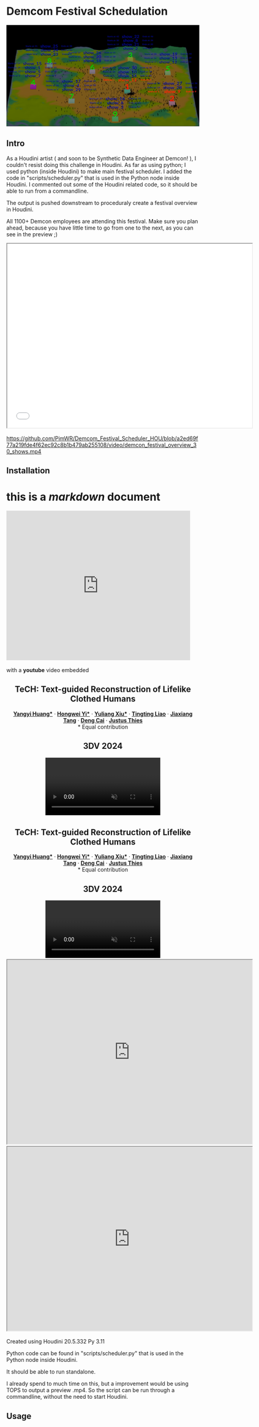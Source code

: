 # Demcom Festival Schedulation

![example_01](img/overview_example_01.png)


## Intro

As a Houdini artist ( and soon to be Synthetic Data Engineer at Demcon! ), I couldn't resist doing this challenge in Houdini.
As far as using python; I used python (inside Houdini) to make main festival scheduler.
I added the code in "scripts/scheduler.py" that is used in the Python node inside Houdini. I commented out some of the Houdini related code, so it should be able to run from a commandline.

The output is pushed downstream to proceduraly create a festival overview in Houdini.

All 1100+ Demcon employees are attending this festival. Make sure you plan ahead, because you have little time to go from one to the next, as you can see in the preview ;)

<iframe src="video/demcon_festival_overview_30_shows.mp4" width="640" height="480" allow="autoplay"></iframe>


https://github.com/PimWR/Demcom_Festival_Scheduler_HOU/blob/a2ed69f77a219fde4f62ec92c8b1b479ab255108/video/demcon_festival_overview_30_shows.mp4

## Installation




# this is a *markdown* document

<iframe  title="YouTube video player" width="480" height="390" src="http://www.youtube.com/watch?v=TheVideoID?autoplay=1" frameborder="0" allowfullscreen></iframe>

with a **youtube** video embedded



<p align="center">

  <h2 align="center">TeCH: Text-guided Reconstruction of Lifelike Clothed Humans</h2>
  <p align="center">
    <a href="https://github.com/huangyangyi"><strong>Yangyi Huang*</strong></a>
    ·  
    <a href="https://xyyhw.top/"><strong>Hongwei Yi*</strong></a>
    ·
    <a href="http://xiuyuliang.cn/"><strong>Yuliang Xiu*</strong></a>
    ·
    <a href="https://github.com/TingtingLiao"><strong>Tingting Liao</strong></a>
    ·
    <a href="https://me.kiui.moe/"><strong>Jiaxiang Tang</strong></a>
    ·
    <a href="http://www.cad.zju.edu.cn/home/dengcai/"><strong>Deng Cai</strong></a>
    ·
    <a href="https://justusthies.github.io/"><strong>Justus Thies</strong></a>
    <br>
    * Equal contribution
  </p>
  <h2 align="center">3DV 2024</h2>
  <div align="center">
    <video autoplay loop muted src="video/demcon_festival_overview_30_shows.mp4" type=video/mp4>
    </video>
  </div>



<p align="center">

  <h2 align="center">TeCH: Text-guided Reconstruction of Lifelike Clothed Humans</h2>
  <p align="center">
    <a href="https://github.com/huangyangyi"><strong>Yangyi Huang*</strong></a>
    ·  
    <a href="https://xyyhw.top/"><strong>Hongwei Yi*</strong></a>
    ·
    <a href="http://xiuyuliang.cn/"><strong>Yuliang Xiu*</strong></a>
    ·
    <a href="https://github.com/TingtingLiao"><strong>Tingting Liao</strong></a>
    ·
    <a href="https://me.kiui.moe/"><strong>Jiaxiang Tang</strong></a>
    ·
    <a href="http://www.cad.zju.edu.cn/home/dengcai/"><strong>Deng Cai</strong></a>
    ·
    <a href="https://justusthies.github.io/"><strong>Justus Thies</strong></a>
    <br>
    * Equal contribution
  </p>
  <h2 align="center">3DV 2024</h2>
  <div align="center">
    <video autoplay loop muted src="https://drive.google.com/file/d/1wzf1vK6FQn2MKWZ9W07eOYgYbjpq0Thf/view?usp=sharing" type=video/mp4>
    </video>
  </div>

<iframe src="https://drive.google.com/file/d/1wzf1vK6FQn2MKWZ9W07eOYgYbjpq0Thf/preview" width="640" height="480" allow="autoplay"></iframe>

<iframe src="https://drive.google.com/file/d/1wzf1vK6FQn2MKWZ9W07eOYgYbjpq0Thf/view?usp=sharing" width="640" height="480" allow="autoplay"></iframe>

Created using Houdini 20.5.332 Py 3.11

Python code can be found in "scripts/scheduler.py" that is used in the Python node inside Houdini.  

It should be able to run standalone.

I already spend to much time on this, but a improvement would be using TOPS to output a preview .mp4. 
So the script can be run through a commandline, without the need to start Houdini. 


## Usage